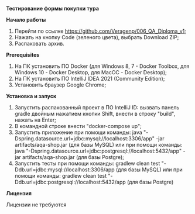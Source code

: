 **Тестирование формы покупки тура**

**Начало работы**
1. Перейти по ссылке https://github.com/Veragenp/006_QA_Diploma_v1;
2. Нажать на кнопку Code (зеленого цвета), выбрать Download ZIP;
3. Распаковать архив.


**Prerequisites**

1. На ПК установить ПО Docker (для Windows 8, 7 - Docker Toolbox, для Windows 10 - Docker Desktop, 
   для MacOС - Docker Desktop);
2. На ПК установить ПО IntelliJ IDEA 2021 (Community Edition);
3. Установить браузер Google Chrome;

**Установка и запуск**

1. Запустить распакованный проект в ПО IntelliJ ID: вызвать панель gradle двойным нажатием кнопки Shift, внести в строку "build", нажать на Enter;
2. В командной строке внести "docker-compose up";
3. Запустить приложение при помощи команды: java "-Dspring.datasource.url=jdbc:mysql://localhost:3306/app" -jar artifacts/aqa-shop.jar
   (для базы MySQL) или при помощи команды: java "-Dspring.datasource.url=jdbc:postgresql://localhost:5432/app" -jar artifacts/aqa-shop.jar
   (для базы Postgre);
4. Запустить тесты при помощи команды: gradlew clean test "-Ddb.url=jdbc:mysql://localhost:3306/app
   (для базы MySQL) или при помощи команды: gradlew clean test "-Ddb.url=jdbc:postgresql://localhost:5432/app (для базы Postgre)


**Лицензия**

Лицензии не требуются


